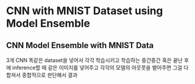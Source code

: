 # CNN with MNIST Dataset using Model Ensemble

## CNN Model Ensemble with MNIST Data
3개 CNN
똑같은 dataset을 넣어서 각각 학습시키고 학습하는 중간중간 혹은 끝난 후에 inference할 때 같은 이미지를 넣어주고 각각의 모델의 아웃풋을 뱉어주면 그걸 다 합쳐서 종합적으로 판단해서 결과

